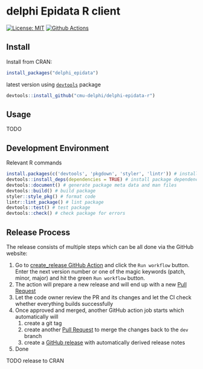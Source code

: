 # delphi Epidata R client

[![License: MIT][mit-image]][mit-url] [![Github Actions][github-actions-image]][github-actions-url]


## Install

Install from CRAN:

```R
install_packages("delphi_epidata")
```

latest version using [`devtools`](https://cran.r-project.org/package=devtools) package

```R
devtools::install_github("cmu-delphi/delphi-epidata-r")
```

## Usage

TODO

## Development Environment

Relevant R commands
```r
install.packages(c('devtools', 'pkgdown', 'styler', 'lintr')) # install dev dependencies
devtools::install_deps(dependencies = TRUE) # install package dependencies
devtools::document() # generate package meta data and man files
devtools::build() # build package
styler::style_pkg() # format code
lintr::lint_package() # lint package
devtools::test() # test package
devtools::check() # check package for errors
```

## Release Process

The release consists of multiple steps which can be all done via the GitHub website:

1. Go to [create_release GitHub Action](https://github.com/cmu-delphi/delphi-epidata-r/actions/workflows/create_release.yml) and click the `Run workflow` button. Enter the next version number or one of the magic keywords (patch, minor, major) and hit the green `Run workflow` button.
1. The action will prepare a new release and will end up with a new [Pull Request](https://github.com/cmu-delphi/delphi-epidata-r/pulls)
1. Let the code owner review the PR and its changes and let the CI check whether everything builds successfully
1. Once approved and merged, another GitHub action job starts which automatically will
   1. create a git tag
   1. create another [Pull Request](https://github.com/cmu-delphi/delphi-epidata-r/pulls) to merge the changes back to the `dev` branch
   1. create a [GitHub release](https://github.com/cmu-delphi/delphi-epidata-r/releases) with automatically derived release notes
1. Done

TODO release to CRAN

[mit-image]: https://img.shields.io/badge/License-MIT-yellow.svg
[mit-url]: https://opensource.org/licenses/MIT
[github-actions-image]: https://github.com/cmu-delphi/delphi-epidata-r/workflows/ci/badge.svg
[github-actions-url]: https://github.com/cmu-delphi/delphi-epidata-r/actions
